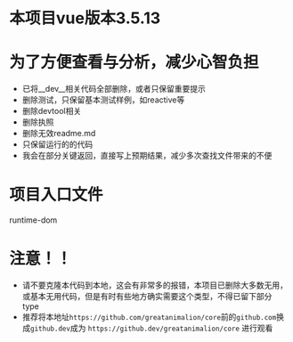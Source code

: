 # 本项目vue版本3.5.13
# 为了方便查看与分析，减少心智负担
- 已将__dev__相关代码全部删除，或者只保留重要提示
- 删除测试，只保留基本测试样例，如reactive等
- 删除devtool相关
- 删除执照
- 删除无效readme.md
- 只保留运行的的代码
- 我会在部分关键返回，直接写上预期结果，减少多次查找文件带来的不便
# 项目入口文件
runtime-dom
# 注意！！
- 请不要克隆本代码到本地，这会有非常多的报错，本项目已删除大多数无用，或基本无用代码，但是有时有些地方确实需要这个类型，不得已留下部分 type
- 推荐将本地址`https://github.com/greatanimalion/core`前的`github.com`换成`github.dev`成为 `https://github.dev/greatanimalion/core` 进行观看